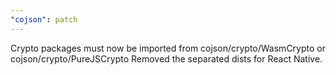 ```yaml
---
"cojson": patch
---
```


Crypto packages must now be imported from cojson/crypto/WasmCrypto or cojson/crypto/PureJSCrypto
Removed the separated dists for React Native.
